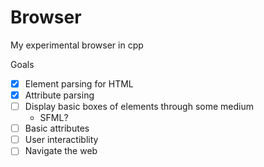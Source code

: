 # Browser
My experimental browser in cpp

Goals
  - [x] Element parsing for HTML
  - [x] Attribute parsing
  - [ ] Display basic boxes of elements through some medium
    - SFML?
  - [ ] Basic attributes
  - [ ] User interactiblity
  - [ ] Navigate the web
